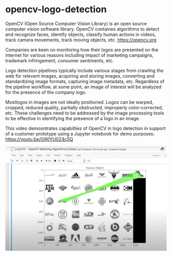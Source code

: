 # opencv-logo-detection

OpenCV (Open Source Computer Vision Library) is an open source computer vision software library. OpenCV containes algorithms to detect and recognize faces, identify objects, classify human actions in videos, track camera movements, track moving objects, etc. https://opencv.org

Companies are keen on monitoring how their logos are presented on the internet for various reasons including impact of marketing campaigns, trademark infringement, consumer sentiments, etc. 

Logo detection pipelines typically include various stages from crawling the web for relevant images, acquiring and storing images, converting and standardizing image formats, capturing image metadata, etc. Regardless of the pipeline workflow, at some point, an image of interest will be analyzed for the presence of the company logo. 

Mostlogos in images are not ideally positioned. Logos can be warped, cropped, reduced quality, partially obstructed, improperly color-corrected, etc. These challenges need to be addressed by the image processing tools to be effective in identifying the presence of a logo in an image. 

This video demosntrates capabilties of OpenCV in logo detection in support of a customer prototype using a Jupyter notebook for demo purposes: 
https://youtu.be/G90YU0Z4c5Q



![OpenCV Logo Detection](mbx-opencv-logo.jpg)
